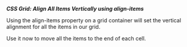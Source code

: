 ***CSS Grid: Align All Items Vertically using align-items***

Using the align-items property on a grid container will set the vertical alignment for all the items in our grid.


Use it now to move all the items to the end of each cell.
